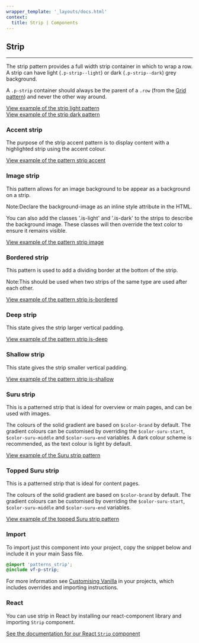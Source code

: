 ```yaml
---
wrapper_template: '_layouts/docs.html'
context:
  title: Strip | Components
---
```


## Strip

<hr>

The strip pattern provides a full width strip container in which to wrap a row. A strip can have light (`.p-strip--light`) or dark (`.p-strip--dark`) grey background.

A `.p-strip` container should always be the parent of a `.row` (from the [Grid pattern](/docs/patterns/grid/)) and never the other way around.

<div class="embedded-example"><a href="/docs/examples/patterns/strips/strips-light/" class="js-example">
View example of the strip light pattern
</a></div>

<div class="embedded-example"><a href="/docs/examples/patterns/strips/strips-dark/" class="js-example">
View example of the strip dark pattern
</a></div>

### Accent strip

The purpose of the strip accent pattern is to display content with a
highlighted strip using the accent colour.

<div class="embedded-example"><a href="/docs/examples/patterns/strips/accent/" class="js-example">
View example of the pattern strip accent
</a></div>

### Image strip

This pattern allows for an image background to be appear as a background on a strip.

<div class="p-notification--information">
  <p class="p-notification__response">
    <span class="p-notification__status">Note:</span>Declare the background-image as an inline style attribute in the HTML.
  </p>
</div>

You can also add the classes '.is-light' and '.is-dark' to the strips to describe the background image.
These classes will then override the text color to ensure it remains visible.

<div class="embedded-example"><a href="/docs/examples/patterns/strips/image/" class="js-example">
View example of the pattern strip image
</a></div>

### Bordered strip

This pattern is used to add a dividing border at the bottom of the strip.

<div class="p-notification--information">
  <p class="p-notification__response">
    <span class="p-notification__status">Note:</span>This should be used when two strips of the same type are used after each other.
  </p>
</div>

<div class="embedded-example"><a href="/docs/examples/patterns/strips/is-bordered/" class="js-example">
View example of the pattern strip is-bordered
</a></div>

### Deep strip

This state gives the strip larger vertical padding.

<div class="embedded-example"><a href="/docs/examples/patterns/strips/deep/" class="js-example">
View example of the pattern strip is-deep
</a></div>

### Shallow strip

This state gives the strip smaller vertical padding.

<div class="embedded-example"><a href="/docs/examples/patterns/strips/shallow/" class="js-example">
View example of the pattern strip is-shallow
</a></div>

### Suru strip

This is a patterned strip that is ideal for overview or main pages, and can be used with images.

The colours of the solid gradient are based on `$color-brand` by default. The gradient colours can be customised by overriding the `$color-suru-start`, `$color-suru-middle` and `$color-suru-end` variables. A dark colour scheme is recommended, as the text colour is light by default.

<div class="embedded-example"><a href="/docs/examples/patterns/strips/suru/" class="js-example">
View example of the Suru strip pattern
</a></div>

### Topped Suru strip

This is a patterned strip that is ideal for content pages.

The colours of the solid gradient are based on `$color-brand` by default. The gradient colours can be customised by overriding the `$color-suru-start`, `$color-suru-middle` and `$color-suru-end` variables.

<div class="embedded-example"><a href="/docs/examples/patterns/strips/suru-topped/" class="js-example">
View example of the topped Suru strip pattern
</a></div>

### Import

To import just this component into your project, copy the snippet below and include it in your main Sass file.

```scss
@import 'patterns_strip';
@include vf-p-strip;
```

For more information see [Customising Vanilla](/docs/customising-vanilla/) in your projects, which includes overrides and importing instructions.

### React

You can use strip in React by installing our react-component library and importing `Strip` component.

[See the documentation for our React `Strip` component](https://canonical-web-and-design.github.io/react-components/?path=/docs/strip--light-strip#strip)
